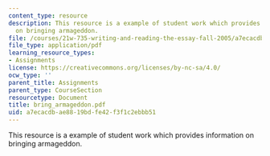 ```yaml
---
content_type: resource
description: This resource is a example of student work which provides information
  on bringing armageddon.
file: /courses/21w-735-writing-and-reading-the-essay-fall-2005/a7ecacdbae8819bdfe42f3f1c2ebbb51_bring_armageddon.pdf
file_type: application/pdf
learning_resource_types:
- Assignments
license: https://creativecommons.org/licenses/by-nc-sa/4.0/
ocw_type: ''
parent_title: Assignments
parent_type: CourseSection
resourcetype: Document
title: bring_armageddon.pdf
uid: a7ecacdb-ae88-19bd-fe42-f3f1c2ebbb51
---
```

This resource is a example of student work which provides information on bringing armageddon.